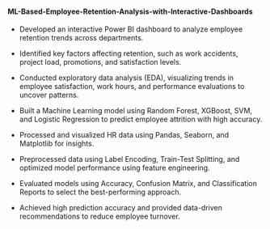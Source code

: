 #### ML-Based-Employee-Retention-Analysis-with-Interactive-Dashboards

* Developed an interactive Power BI dashboard to analyze employee retention trends across departments.
  
* Identified key factors affecting retention, such as work accidents, project load, promotions, and satisfaction levels.
  
* Conducted exploratory data analysis (EDA), visualizing trends in employee satisfaction, work hours, and performance evaluations to uncover patterns.

* Built a Machine Learning model using Random Forest, XGBoost, SVM, and Logistic Regression to predict employee attrition with high accuracy.
  
* Processed and visualized HR data using Pandas, Seaborn, and Matplotlib for insights.
  
* Preprocessed data using Label Encoding, Train-Test Splitting, and optimized model performance using feature engineering.
  
* Evaluated models using Accuracy, Confusion Matrix, and Classification Reports to select the best-performing approach.
  
* Achieved high prediction accuracy and provided data-driven recommendations to reduce employee turnover.

